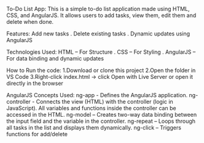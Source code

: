 To-Do List App:
 This is a simple to-do list application made using HTML, CSS, and AngularJS.
 It allows users to add tasks, view them, edit them and delete when done.

Features:
Add new tasks
. Delete existing tasks
. Dynamic updates using AngularJS

Technologies Used:
 HTML – For Structure
. CSS – For Styling
. AngularJS – For data binding and dynamic updates

How to Run the code:
1.Download or clone this project
2.Open the folder in VS Code
3.Right-click index.html → click Open with Live Server or open it directly in the browser

AngularJS Concepts Used:
 ng-app - Defines the AngularJS application.
 ng-controller - Connects the view (HTML) with the controller (logic in JavaScript). All variables and functions inside the controller can be accessed in the HTML.
 ng-model – Creates two-way data binding between the input field and the variable in the controller.
 ng-repeat – Loops through all tasks in the list and displays them dynamically.
 ng-click – Triggers functions for add/delete
